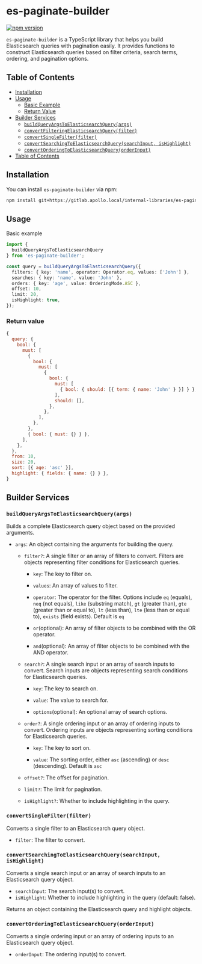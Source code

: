 
# es-paginate-builder

[![npm version](https://badge.fury.io/js/es-paginate-builder.svg)](https://gitlab.apollo.local/internal-libraries/es-paginate-builder)

`es-paginate-builder` is a TypeScript library that helps you build Elasticsearch queries with pagination easily. It provides functions to construct Elasticsearch queries based on filter criteria, search terms, ordering, and pagination options.

## Table of Contents

- [Installation](#installation)
- [Usage](#usage)
  - [Basic Example](#basic-example)
  - [Return Value](#return-value)
- [Builder Services](#builder-services)
  - [`buildQueryArgsToElasticsearchQuery(args)`](#buildqueryargstoelasticsearchqueryargs)
  - [`convertFilteringElasticsearchQuery(filter)`](#convertfilteringelasticsearchqueryfilter)
  - [`convertSingleFilter(filter)`](#convertsinglefilterfilter)
  - [`convertSearchingToElasticsearchQuery(searchInput, isHighlight)`](#convertsearchingtoelasticsearchquerysearchinput-ishighlight)
  - [`convertOrderingToElasticsearchQuery(orderInput)`](#convertorderingtoelasticsearchqueryorderinput)
- [Table of Contents](#table-of-contents)

## Installation

You can install `es-paginate-builder` via npm:

```bash
npm install git+https://gitlab.apollo.local/internal-libraries/es-paginate-builder.git
```

## Usage
Basic example 

```typescript
import {
  buildQueryArgsToElasticsearchQuery
} from 'es-paginate-builder';

const query = buildQueryArgsToElasticsearchQuery({
  filters: { key: 'name', operator: Operator.eq, values: ['John'] },
  searches: { key: 'name', value: 'John' },
  orders: { key: 'age', value: OrderingMode.ASC },
  offset: 10,
  limit: 20,
  isHighlight: true,
});
```

### Return value
```javascript
{
  query: {
    bool: {
      must: [
        {
          bool: {
            must: [
              {
                bool: {
                  must: [
                    { bool: { should: [{ term: { name: 'John' } }] } },
                  ],
                  should: [],
                },
              },
            ],
          },
        },
        { bool: { must: {} } },
      ],
    },
  },
  from: 10,
  size: 20,
  sort: [{ age: 'asc' }],
  highlight: { fields: { name: {} } },
}
```

## Builder Services

### `buildQueryArgsToElasticsearchQuery(args)`

Builds a complete Elasticsearch query object based on the provided arguments.

- `args`: An object containing the arguments for building the query.

  - `filter?`: A single filter or an array of filters to convert. Filters are objects representing filter conditions for Elasticsearch queries.

    - `key`: The key to filter on.

    - `values`: An array of values to filter.

    - `operator`: The operator for the filter. Options include `eq` (equals), `neq` (not equals), `like` (substring match), `gt` (greater than), `gte` (greater than or equal to), `lt` (less than), `lte` (less than or equal to), `exists` (field exists). Default is `eq`

    - `or`(optional): An array of filter objects to be combined with the OR operator.

    - `and`(optional): An array of filter objects to be combined with the AND operator.

  - `search?`: A single search input or an array of search inputs to convert. Search inputs are objects representing search conditions for Elasticsearch queries.

    - `key`: The key to search on.

    - `value`: The value to search for.

    - `options`(optional): An optional array of search options.

  - `order?`: A single ordering input or an array of ordering inputs to convert. Ordering inputs are objects representing sorting conditions for Elasticsearch queries.

    - `key`: The key to sort on.

    - `value`: The sorting order, either `asc` (ascending) or `desc` (descending). Default is `asc`

  - `offset?`: The offset for pagination.

  - `limit?`: The limit for pagination.

  - `isHighlight?`: Whether to include highlighting in the query.

### `convertSingleFilter(filter)`

Converts a single filter to an Elasticsearch query object.

- `filter`: The filter to convert.

### `convertSearchingToElasticsearchQuery(searchInput, isHighlight)`

Converts a single search input or an array of search inputs to an Elasticsearch query object.

- `searchInput`: The search input(s) to convert.
- `isHighlight`: Whether to include highlighting in the query (default: false).

Returns an object containing the Elasticsearch query and highlight objects.

### `convertOrderingToElasticsearchQuery(orderInput)`

Converts a single ordering input or an array of ordering inputs to an Elasticsearch query object.

- `orderInput`: The ordering input(s) to convert.

